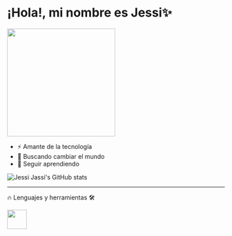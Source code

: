 # ¡Hola!, mi nombre es Jessi✨


<img src="https://image.freepik.com/free-vector/young-woman-working-laptop-illustration_39663-268.jpg" width="250" height="250" />

- ⚡ Amante de la tecnología
- 👀 Buscando cambiar el mundo
- 🙌 Seguir aprendiendo

![Jessi Jassi's GitHub stats](https://github-readme-stats.vercel.app/api?username=Jessi19Jassi&show_icons=true&theme=radical)
____
🔥 Lenguajes y herramientas 🛠️

   <img src="https://i.pinimg.com/564x/68/d9/1a/68d91a4a0c40857674fbd3a22b9f0b03.jpg" width="" height="45" />


